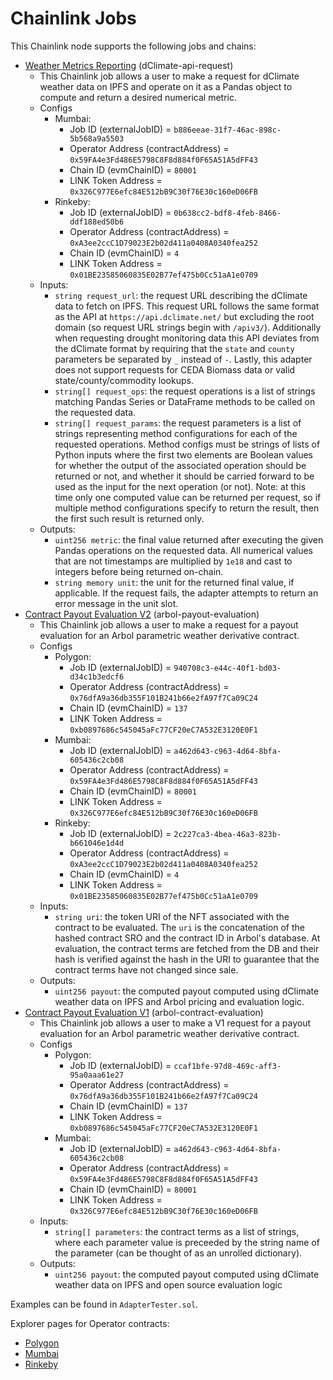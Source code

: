 # Chainlink Jobs

This Chainlink node supports the following jobs and chains:

- [Weather Metrics Reporting](https://github.com/Arbol-Project/Arbol-dApp/blob/master/chainlink_node/adapter/api.py) (dClimate-api-request)
    - This Chainlink job allows a user to make a request for dClimate weather data on IPFS and operate on it as a Pandas object to compute and return a desired numerical metric.
    - Configs
        - Mumbai: 
            - Job ID (externalJobID)              = `b886eeae-31f7-46ac-898c-5b568a9a5503`
            - Operator Address (contractAddress)  = `0x59FA4e3Fd486E5798C8F8d884f0F65A51A5dFF43`
            - Chain ID (evmChainID)               = `80001`
            - LINK Token Address                  = `0x326C977E6efc84E512bB9C30f76E30c160eD06FB`
        - Rinkeby: 
            - Job ID (externalJobID)              = `0b638cc2-bdf8-4feb-8466-ddf188ed50b6`
            - Operator Address (contractAddress)  = `0xA3ee2ccC1D79023E2b02d411a0408A0340fea252`
            - Chain ID (evmChainID)               = `4`
            - LINK Token Address                  = `0x01BE23585060835E02B77ef475b0Cc51aA1e0709`
    - Inputs: 
        - `string request_url`: the request URL describing the dClimate data to fetch on IPFS. This request URL follows the same format as the API at `https://api.dclimate.net/` but excluding the root domain (so request URL strings begin with `/apiv3/`). Additionally when requesting drought monitoring data this API deviates from the dClimate format by requiring that the `state` and `county` parameters be separated by `_` instead of `-`. Lastly, this adapter does not support requests for CEDA Biomass data or valid state/county/commodity lookups.
        - `string[] request_ops`: the request operations is a list of strings matching Pandas Series or DataFrame methods to be called on the requested data. 
        - `string[] request_params`: the request parameters is a list of strings representing method configurations for each of the requested operations. Method configs must be strings of lists of Python inputs where the first two elements are Boolean values for whether the output of the associated operation should be returned or not, and whether it should be carried forward to be used as the input for the next operation (or not). Note: at this time only one computed value can be returned per request, so if multiple method configurations specify to return the result, then the first such result is returned only.
    - Outputs:
        - `uint256 metric`: the final value returned after executing the given Pandas operations on the requested data. All numerical values that are not timestamps are multiplied by `1e18` and cast to integers before being returned on-chain.
        - `string memory unit`: the unit for the returned final value, if applicable. If the request fails, the adapter attempts to return an error message in the unit slot.
- [Contract Payout Evaluation V2](https://github.com/Arbol-Project/Arbol-dApp/blob/master/chainlink_node/adapter/adapter.py) (arbol-payout-evaluation)
    - This Chainlink job allows a user to make a request for a payout evaluation for an Arbol parametric weather derivative contract.
    - Configs
        - Polygon: 
            - Job ID (externalJobID)              = `940708c3-e44c-40f1-bd03-d34c1b3edcf6`
            - Operator Address (contractAddress)  = `0x76dfA9a36db355F101B241b66e2fA97f7Ca09C24`
            - Chain ID (evmChainID)               = `137`
            - LINK Token Address                  = `0xb0897686c545045aFc77CF20eC7A532E3120E0F1`
        - Mumbai: 
            - Job ID (externalJobID)              = `a462d643-c963-4d64-8bfa-605436c2cb08`
            - Operator Address (contractAddress)  = `0x59FA4e3Fd486E5798C8F8d884f0F65A51A5dFF43`
            - Chain ID (evmChainID)               = `80001`
            - LINK Token Address                  = `0x326C977E6efc84E512bB9C30f76E30c160eD06FB`
        - Rinkeby: 
            - Job ID (externalJobID)              = `2c227ca3-4bea-46a3-823b-b661046e1d4d`
            - Operator Address (contractAddress)  = `0xA3ee2ccC1D79023E2b02d411a0408A0340fea252`
            - Chain ID (evmChainID)               = `4`
            - LINK Token Address                  = `0x01BE23585060835E02B77ef475b0Cc51aA1e0709`
    - Inputs: 
        - `string uri`: the token URI of the NFT associated with the contract to be evaluated. The `uri` is the concatenation of the hashed contract SRO and the contract ID in Arbol's database. At evaluation, the contract terms are fetched from the DB and their hash is verified against the hash in the URI to guarantee that the contract terms have not changed since sale.
    - Outputs:
        - `uint256 payout`: the computed payout computed using dClimate weather data on IPFS and Arbol pricing and evaluation logic.
- [Contract Payout Evaluation V1](https://github.com/Arbol-Project/Arbol-dApp/blob/master/chainlink_node/adapter/adapterV1.py) (arbol-contract-evaluation)
    - This Chainlink job allows a user to make a V1 request for a payout evaluation for an Arbol parametric weather derivative contract.
    - Configs
        - Polygon: 
            - Job ID (externalJobID)              = `ccaf1bfe-97d8-469c-aff3-95a0aaa61e27`
            - Operator Address (contractAddress)  = `0x76dfA9a36db355F101B241b66e2fA97f7Ca09C24`
            - Chain ID (evmChainID)               = `137`
            - LINK Token Address                  = `0xb0897686c545045aFc77CF20eC7A532E3120E0F1`
        - Mumbai: 
            - Job ID (externalJobID)              = `a462d643-c963-4d64-8bfa-605436c2cb08`
            - Operator Address (contractAddress)  = `0x59FA4e3Fd486E5798C8F8d884f0F65A51A5dFF43`
            - Chain ID (evmChainID)               = `80001`
            - LINK Token Address                  = `0x326C977E6efc84E512bB9C30f76E30c160eD06FB`
    - Inputs: 
        - `string[] parameters`: the contract terms as a list of strings, where each parameter value is preceeded by the string name of the parameter (can be thought of as an unrolled dictionary).
    - Outputs:
        - `uint256 payout`: the computed payout computed using dClimate weather data on IPFS and open source evaluation logic

Examples can be found in `AdapterTester.sol`.

Explorer pages for Operator contracts:
- [Polygon](https://polygonscan.com/address/0x76dfA9a36db355F101B241b66e2fA97f7Ca09C24)
- [Mumbai](https://mumbai.polygonscan.com/address/0x59FA4e3Fd486E5798C8F8d884f0F65A51A5dFF43)
- [Rinkeby](https://rinkeby.etherscan.io/address/0xa3ee2ccc1d79023e2b02d411a0408a0340fea252)
